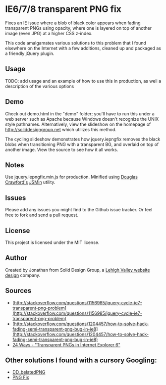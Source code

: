 # IE6/7/8 transparent PNG fix

Fixes an IE issue where a blob of black color appears when fading transparent PNGs using opacity, where one is layered on top of another image (even JPG) at a higher CSS z-index.

This code amalgamates various solutions to this problem that I found elsewhere
on the Internet with a few additions, cleaned up and packaged as a friendly jQuery plugin.

## Usage

TODO: add usage and an example of how to use this in production, as well a description of the various options

## Demo

Check out demo.html in the "demo" folder; you'll have to run this under a web server such as Apache because Windows doesn't recognize the UNIX style pathnames. Alternatively, view the slideshow on the homepage of http://soliddesigngroup.net which utilizes this method.

The cycling slideshow demonstrates how jquery.iepngfix removes the black blobs when transitioning PNG with a transparent BG, and overlaid on top of another image. View the source to see how it all works.

## Notes

Use jquery.iepngfix.min.js for production. Minified using [Douglas Crawford's](http://javascript.crockford.com/) [JSMin](http://www.crockford.com/javascript/jsmin.html) utility.

## Issues

Please add any issues you might find to the Github issue tracker. Or feel free to fork and send a pull request.

## License

This project is licensed under the MIT license.

## Author

Created by Jonathan from Solid Design Group, a [Lehigh Valley website design](http://soliddesigngroup.net) company.

## Sources

* [http://stackoverflow.com/questions/1156985/jquery-cycle-ie7-transparent-png-problem](http://stackoverflow.com/questions/1156985/jquery-cycle-ie7-transparent-png-problem)
* [http://stackoverflow.com/questions/1204457/how-to-solve-hack-fading-semi-transparent-png-bug-in-ie8](http://stackoverflow.com/questions/1204457/how-to-solve-hack-fading-semi-transparent-png-bug-in-ie8)
* [24 Ways - "Transparent PNGs in Internet Explorer 6"](http://24ways.org/2007/supersleight-transparent-png-in-ie6)

## Other solutions I found with a cursory Googling:

* [DD_belatedPNG](http://www.dillerdesign.com/experiment/DD_belatedPNG/)
* [PNG Fix](http://blog.pauljamescampbell.co.uk/about-2/png-fix/)